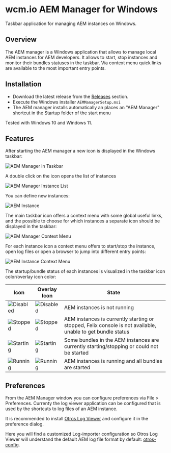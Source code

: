 wcm.io AEM Manager for Windows
==============================

Taskbar application for managing AEM instances on Windows.

Overview
---------

The AEM manager is a Windows application that allows to manage local AEM instances for AEM developers. It allows to start, stop instances and monitor their bundles statuses in the taskbar. Via context menu quick links are available to the most important entry points.


Installation
------------

* Download the latest release from the [Releases](https://github.com/wcm-io-devops/aem-manager/releases) section.
* Execute the Windows installer `AEMManagerSetup.msi`
* The AEM manager installs automatically an places an "AEM Manager" shortcut in the Startup folder of the start menu

Tested with Windows 10 and Windows 11.


Features
--------

After starting the AEM manager a new icon is displayed in the Windows taskbar:

![AEM Manager in Taskbar](/resources/doc-images/aem-manager-taskbar.png)

A double click on the icon opens the list of instances

![AEM Manager Instance List](/resources/doc-images/aem-manager.png)

You can define new instances:

![AEM Instance](/resources/doc-images/aem-instance.png)

The main taskbar icon offers a context menu with some global useful links, and the possible to choose for which instances a separate icon should be displayed in the taskbar:

![AEM Manager Context Menu](/resources/doc-images/aem-manager-context-menu.png)

For each instance icon a context menu offers to start/stop the instance, open log files or open a browser to jump into different entry points:

![AEM Instance Context Menu](/resources/doc-images/aem-instance-context-menu.png)

The startup/bundle status of each instances is visualized in the taskbar icon color/overlay icon color:

Icon | Overlay Icon | State
-----|--------------|-------
![Disabled](/resources/doc-images/icons/icon_disabled.png) | ![Disabled](/resources/doc-images/icons/icon_overlay_disabled.png) | AEM instances is not running
![Stopped](/resources/doc-images/icons/icon_stopped.png) | ![Stopped](/resources/doc-images/icons/icon_overlay_stopped.png) | AEM instances is currently starting or stopped, Felix console is not available, unable to get bundle status
![Starting](/resources/doc-images/icons/icon_starting.png) | ![Starting](/resources/doc-images/icons/icon_overlay_starting.png) | Some bundles in the AEM instances are currently starting/stopping or could not be started
![Running](/resources/doc-images/icons/icon_running.png) | ![Running](/resources/doc-images/icons/icon_overlay_running.png) | AEM instances is running and all bundles are started


Preferences
-----------

From the AEM Manager window you can configure preferences via File > Preferences. Currenty the log viewer application can be configured that is used by the shortcuts to log files of an AEM instance.

It is recommended to install [Otros Log Viewer](https://github.com/otros-systems/otroslogviewer) and configure it in the preference dialog.

Here you will find a customized Log-importer configuration so Otros Log Viewer will understand the default AEM log file format by default: [otros-config](https://github.com/wcm-io/wcm-io-tooling/tree/develop/misc/log-analysis/otros-config).
